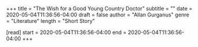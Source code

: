 +++
title = "The Wish for a Good Young Country Doctor"
subtitle = ""
date = 2020-05-04T11:36:56-04:00
draft = false
author = "Allan Gurganus"
genre = "Literature"
length = "Short Story"

[read]
  start = 2020-05-04T11:36:56-04:00
  end = 2020-05-04T11:36:56-04:00
+++
